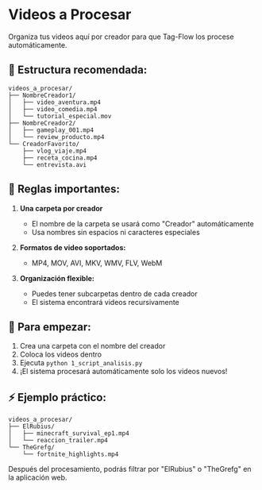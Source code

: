 # Videos a Procesar

Organiza tus videos aquí por creador para que Tag-Flow los procese automáticamente.

## 📁 Estructura recomendada:

```
videos_a_procesar/
├── NombreCreador1/
│   ├── video_aventura.mp4
│   ├── video_comedia.mp4
│   └── tutorial_especial.mov
├── NombreCreador2/
│   ├── gameplay_001.mp4
│   └── review_producto.mp4
└── CreadorFavorito/
    ├── vlog_viaje.mp4
    ├── receta_cocina.mp4
    └── entrevista.avi
```

## 🎯 Reglas importantes:

1. **Una carpeta por creador**
   - El nombre de la carpeta se usará como "Creador" automáticamente
   - Usa nombres sin espacios ni caracteres especiales

2. **Formatos de video soportados:**
   - MP4, MOV, AVI, MKV, WMV, FLV, WebM

3. **Organización flexible:**
   - Puedes tener subcarpetas dentro de cada creador
   - El sistema encontrará videos recursivamente

## 🚀 Para empezar:

1. Crea una carpeta con el nombre del creador
2. Coloca los videos dentro
3. Ejecuta `python 1_script_analisis.py`
4. ¡El sistema procesará automáticamente solo los videos nuevos!

## ⚡ Ejemplo práctico:

```
videos_a_procesar/
├── ElRubius/
│   ├── minecraft_survival_ep1.mp4
│   └── reaccion_trailer.mp4
└── TheGrefg/
    └── fortnite_highlights.mp4
```

Después del procesamiento, podrás filtrar por "ElRubius" o "TheGrefg" en la aplicación web.
